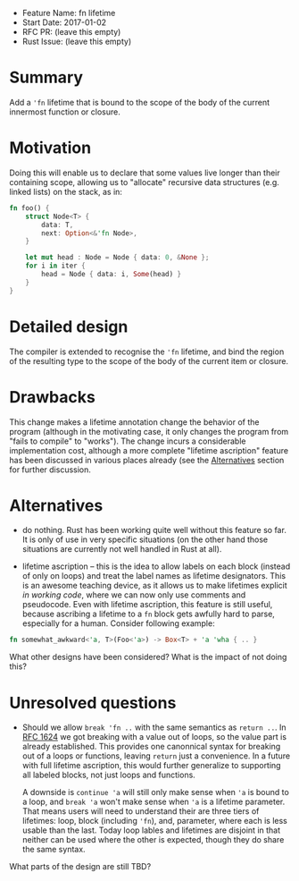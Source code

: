 - Feature Name: fn lifetime
- Start Date: 2017-01-02
- RFC PR: (leave this empty)
- Rust Issue: (leave this empty)

# Summary
[summary]: #summary

Add a `'fn` lifetime that is bound to the scope of the body of the current
innermost function or closure.

# Motivation
[motivation]: #motivation

Doing this will enable us to declare that some values live longer than their
containing scope, allowing us to "allocate" recursive data structures (e.g.
linked lists) on the stack, as in:

```rust
fn foo() {
    struct Node<T> {
        data: T,
        next: Option<&'fn Node>,
    }

    let mut head : Node = Node { data: 0, &None };
    for i in iter {
        head = Node { data: i, Some(head) }
    }
}
```

# Detailed design
[design]: #detailed-design

The compiler is extended to recognise the `'fn` lifetime, and bind the region
of the resulting type to the scope of the body of the current item or closure.

# Drawbacks
[drawbacks]: #drawbacks

This change makes a lifetime annotation change the behavior of the program
(although in the motivating case, it only changes the program from "fails to
compile" to "works"). The change incurs a considerable implementation cost,
although a more complete "lifetime ascription" feature has been discussed in
various places already (see the [Alternatives](alternatives) section for
further discussion.

# Alternatives
[alternatives]: #alternatives

- do nothing. Rust has been working quite well without this feature so far. It
is only of use in very specific situations (on the other hand those situations
are currently not well handled in Rust at all).

- lifetime ascription – this is the idea to allow labels on each block (instead
of only on loops) and treat the label names as lifetime designators. This is an
awesome teaching device, as it allows us to make lifetimes explicit *in working
code*, where we can now only use comments and pseudocode. Even with lifetime
ascription, this feature is still useful, because ascribing a lifetime to a
`fn` block gets awfully hard to parse, especially for a human. Consider
following example:

```Rust
fn somewhat_awkward<'a, T>(Foo<'a>) -> Box<T> + 'a 'wha { .. }
```

What other designs have been considered? What is the impact of not doing this?

# Unresolved questions
[unresolved]: #unresolved-questions

- Should we allow `break 'fn ..` with the same semantics as `return ..`. In
  [RFC 1624](https://github.com/rust-lang/rfcs/blob/master/text/1624-loop-break-value.md)
  we got breaking with a value out of loops, so the value part is already
  established. This provides one canonnical syntax for breaking out of a loops
  or functions, leaving `return` just a convenience. In a future with full
  lifetime ascription, this would further generalize to supporting all labeled
  blocks, not just loops and functions.

  A downside is `continue 'a` will still only make sense when `'a` is bound to a
  loop, and `break 'a` won't make sense when `'a` is a lifetime parameter. That
  means users will need to understand their are three tiers of lifetimes: loop,
  block (including `'fn`), and, parameter, where each is less usable than the
  last. Today loop lables and lifetimes are disjoint in that neither can be used
  where the other is expected, though they do share the same syntax.

What parts of the design are still TBD?
